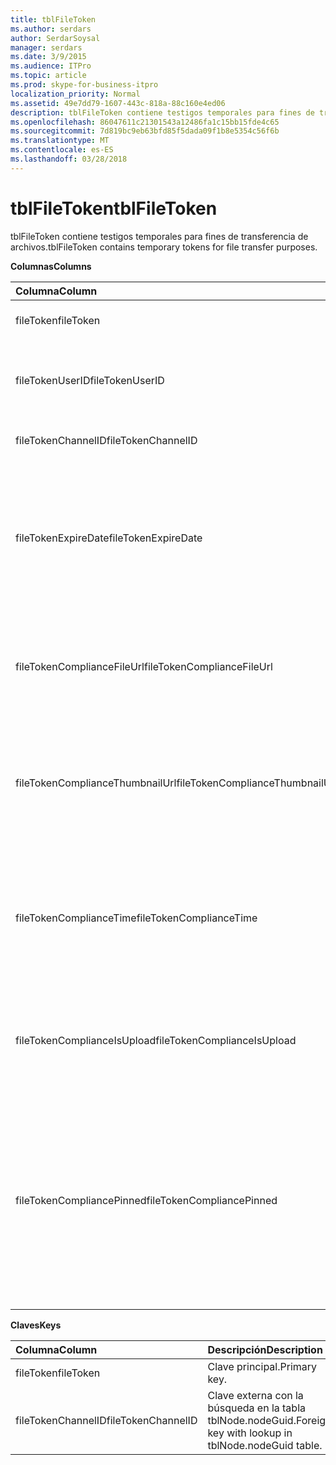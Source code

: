 ```yaml
---
title: tblFileToken
ms.author: serdars
author: SerdarSoysal
manager: serdars
ms.date: 3/9/2015
ms.audience: ITPro
ms.topic: article
ms.prod: skype-for-business-itpro
localization_priority: Normal
ms.assetid: 49e7dd79-1607-443c-818a-88c160e4ed06
description: tblFileToken contiene testigos temporales para fines de transferencia de archivos.
ms.openlocfilehash: 86047611c21301543a12486fa1c15bb15fde4c65
ms.sourcegitcommit: 7d819bc9eb63bfd85f5dada09f1b8e5354c56f6b
ms.translationtype: MT
ms.contentlocale: es-ES
ms.lasthandoff: 03/28/2018
---
```

# <a name="tblfiletoken"></a><span data-ttu-id="d60ae-103">tblFileToken</span><span class="sxs-lookup"><span data-stu-id="d60ae-103">tblFileToken</span></span>
 
<span data-ttu-id="d60ae-104">tblFileToken contiene testigos temporales para fines de transferencia de archivos.</span><span class="sxs-lookup"><span data-stu-id="d60ae-104">tblFileToken contains temporary tokens for file transfer purposes.</span></span>
  
<span data-ttu-id="d60ae-105">**Columnas**</span><span class="sxs-lookup"><span data-stu-id="d60ae-105">**Columns**</span></span>

|<span data-ttu-id="d60ae-106">**Columna**</span><span class="sxs-lookup"><span data-stu-id="d60ae-106">**Column**</span></span>|<span data-ttu-id="d60ae-107">**Tipo**</span><span class="sxs-lookup"><span data-stu-id="d60ae-107">**Type**</span></span>|<span data-ttu-id="d60ae-108">**Descripción**</span><span class="sxs-lookup"><span data-stu-id="d60ae-108">**Description**</span></span>|
|:-----|:-----|:-----|
|<span data-ttu-id="d60ae-109">fileToken</span><span class="sxs-lookup"><span data-stu-id="d60ae-109">fileToken</span></span>  <br/> |<span data-ttu-id="d60ae-110">nvarchar (50), no nulo</span><span class="sxs-lookup"><span data-stu-id="d60ae-110">nvarchar (50), not null</span></span>  <br/> |<span data-ttu-id="d60ae-111">Token único (GUID).</span><span class="sxs-lookup"><span data-stu-id="d60ae-111">Unique token (a GUID).</span></span>  <br/> |
|<span data-ttu-id="d60ae-112">fileTokenUserID</span><span class="sxs-lookup"><span data-stu-id="d60ae-112">fileTokenUserID</span></span>  <br/> |<span data-ttu-id="d60ae-113">int, no nulo</span><span class="sxs-lookup"><span data-stu-id="d60ae-113">int, not null</span></span>  <br/> |<span data-ttu-id="d60ae-114">Identificador de la entidad de seguridad que transfiere el archivo.</span><span class="sxs-lookup"><span data-stu-id="d60ae-114">ID of the principal that is transferring the file.</span></span>  <br/> |
|<span data-ttu-id="d60ae-115">fileTokenChannelID</span><span class="sxs-lookup"><span data-stu-id="d60ae-115">fileTokenChannelID</span></span>  <br/> |<span data-ttu-id="d60ae-116">GUID, no nulo</span><span class="sxs-lookup"><span data-stu-id="d60ae-116">GUID, not null</span></span>  <br/> |<span data-ttu-id="d60ae-117">GUID del nodo de salón de chat.</span><span class="sxs-lookup"><span data-stu-id="d60ae-117">GUID of the chat room node.</span></span>  <br/> |
|<span data-ttu-id="d60ae-118">fileTokenExpireDate</span><span class="sxs-lookup"><span data-stu-id="d60ae-118">fileTokenExpireDate</span></span>  <br/> |<span data-ttu-id="d60ae-119">fecha y hora, no nulo</span><span class="sxs-lookup"><span data-stu-id="d60ae-119">datetime, not null</span></span>  <br/> |<span data-ttu-id="d60ae-120">Fecha de caducidad.</span><span class="sxs-lookup"><span data-stu-id="d60ae-120">Expiration time.</span></span> <span data-ttu-id="d60ae-121">(Tokens caducan después de 30 minutos, a menos que fija (consulte las siguientes descripciones en esta columna).</span><span class="sxs-lookup"><span data-stu-id="d60ae-121">(Tokens expire after 30 minutes, unless pinned (see the following descriptions in this column).</span></span>  <br/> |
|<span data-ttu-id="d60ae-122">fileTokenComplianceFileUrl</span><span class="sxs-lookup"><span data-stu-id="d60ae-122">fileTokenComplianceFileUrl</span></span>  <br/> |<span data-ttu-id="d60ae-123">nvarchar(256)</span><span class="sxs-lookup"><span data-stu-id="d60ae-123">nvarchar(256)</span></span>  <br/> |<span data-ttu-id="d60ae-124">Dirección URL del archivo transferido (para el uso del servicio de cumplimiento de normas).</span><span class="sxs-lookup"><span data-stu-id="d60ae-124">URL of the transferred file (for Compliance service use).</span></span>  <br/> |
|<span data-ttu-id="d60ae-125">fileTokenComplianceThumbnailUrl</span><span class="sxs-lookup"><span data-stu-id="d60ae-125">fileTokenComplianceThumbnailUrl</span></span>  <br/> |<span data-ttu-id="d60ae-126">nvarchar(256)</span><span class="sxs-lookup"><span data-stu-id="d60ae-126">nvarchar(256)</span></span>  <br/> |<span data-ttu-id="d60ae-127">Dirección URL de la miniatura para el archivo transferido (para el uso del servicio de cumplimiento de normas).</span><span class="sxs-lookup"><span data-stu-id="d60ae-127">URL of the thumbnail for the transferred file (for Compliance service use).</span></span>  <br/> |
|<span data-ttu-id="d60ae-128">fileTokenComplianceTime</span><span class="sxs-lookup"><span data-stu-id="d60ae-128">fileTokenComplianceTime</span></span>  <br/> |<span data-ttu-id="d60ae-129">datetime2</span><span class="sxs-lookup"><span data-stu-id="d60ae-129">datetime2</span></span>  <br/> |<span data-ttu-id="d60ae-130">Marca de tiempo para la operación de transferencia de archivo real (para el uso del servicio de cumplimiento de normas).</span><span class="sxs-lookup"><span data-stu-id="d60ae-130">Timestamp for the actual file transfer operation (for Compliance service use).</span></span>  <br/> |
|<span data-ttu-id="d60ae-131">fileTokenComplianceIsUpload</span><span class="sxs-lookup"><span data-stu-id="d60ae-131">fileTokenComplianceIsUpload</span></span>  <br/> |<span data-ttu-id="d60ae-132">bit</span><span class="sxs-lookup"><span data-stu-id="d60ae-132">bit</span></span>  <br/> |<span data-ttu-id="d60ae-133">True si cargar; False si descarga (para uso del servicio de cumplimiento de normas).</span><span class="sxs-lookup"><span data-stu-id="d60ae-133">True if upload; False if download (for Compliance service use).</span></span>  <br/> |
|<span data-ttu-id="d60ae-134">fileTokenCompliancePinned</span><span class="sxs-lookup"><span data-stu-id="d60ae-134">fileTokenCompliancePinned</span></span>  <br/> |<span data-ttu-id="d60ae-135">bits, no nulo</span><span class="sxs-lookup"><span data-stu-id="d60ae-135">bit, not null</span></span>  <br/> |<span data-ttu-id="d60ae-136">True si el token está anclado.</span><span class="sxs-lookup"><span data-stu-id="d60ae-136">True if token is pinned.</span></span> <span data-ttu-id="d60ae-137">Sirve para mantener el token en la tabla hasta que el servicio de cumplimiento de normas tenga la oportunidad de recuperar los campos pertinentes del mismo.</span><span class="sxs-lookup"><span data-stu-id="d60ae-137">It's used to keep the token in the table until Compliance service has a chance to retrieve the relevant fields from it.</span></span>  <br/> |
   
<span data-ttu-id="d60ae-138">**Claves**</span><span class="sxs-lookup"><span data-stu-id="d60ae-138">**Keys**</span></span>

|<span data-ttu-id="d60ae-139">**Columna**</span><span class="sxs-lookup"><span data-stu-id="d60ae-139">**Column**</span></span>|<span data-ttu-id="d60ae-140">**Descripción**</span><span class="sxs-lookup"><span data-stu-id="d60ae-140">**Description**</span></span>|
|:-----|:-----|
|<span data-ttu-id="d60ae-141">fileToken</span><span class="sxs-lookup"><span data-stu-id="d60ae-141">fileToken</span></span>  <br/> |<span data-ttu-id="d60ae-142">Clave principal.</span><span class="sxs-lookup"><span data-stu-id="d60ae-142">Primary key.</span></span>  <br/> |
|<span data-ttu-id="d60ae-143">fileTokenChannelID</span><span class="sxs-lookup"><span data-stu-id="d60ae-143">fileTokenChannelID</span></span>  <br/> |<span data-ttu-id="d60ae-144">Clave externa con la búsqueda en la tabla tblNode.nodeGuid.</span><span class="sxs-lookup"><span data-stu-id="d60ae-144">Foreign key with lookup in tblNode.nodeGuid table.</span></span>  <br/> |
   

